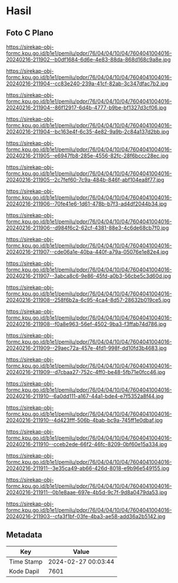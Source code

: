 # Hasil

## Foto C Plano

https://sirekap-obj-formc.kpu.go.id/b1e1/pemilu/pdpr/76/04/04/10/04/7604041004016-20240216-211902--b0df1684-6d6e-4e83-88da-868d168c9a8e.jpg

https://sirekap-obj-formc.kpu.go.id/b1e1/pemilu/pdpr/76/04/04/10/04/7604041004016-20240216-211904--cc83e240-239a-41cf-82ab-3c347dfac7b2.jpg

https://sirekap-obj-formc.kpu.go.id/b1e1/pemilu/pdpr/76/04/04/10/04/7604041004016-20240216-211904--86f12917-6d4b-4777-b9be-bf1327d3cf06.jpg

https://sirekap-obj-formc.kpu.go.id/b1e1/pemilu/pdpr/76/04/04/10/04/7604041004016-20240216-211904--bc163e4f-6c35-4e82-9a9b-2c84a137d2bb.jpg

https://sirekap-obj-formc.kpu.go.id/b1e1/pemilu/pdpr/76/04/04/10/04/7604041004016-20240216-211905--e6947fb8-285e-4556-82fc-28f6bccc28ec.jpg

https://sirekap-obj-formc.kpu.go.id/b1e1/pemilu/pdpr/76/04/04/10/04/7604041004016-20240216-211905--2c7fef60-7c9a-484b-846f-abf104ea8f77.jpg

https://sirekap-obj-formc.kpu.go.id/b1e1/pemilu/pdpr/76/04/04/10/04/7604041004016-20240216-211906--70fe41e6-1d61-478b-b7f3-ad4df2044b34.jpg

https://sirekap-obj-formc.kpu.go.id/b1e1/pemilu/pdpr/76/04/04/10/04/7604041004016-20240216-211906--d984f6c2-62cf-4381-88e3-4c6de68cb7f0.jpg

https://sirekap-obj-formc.kpu.go.id/b1e1/pemilu/pdpr/76/04/04/10/04/7604041004016-20240216-211907--cde06a1e-40ba-440f-a79a-05076e1e82e4.jpg

https://sirekap-obj-formc.kpu.go.id/b1e1/pemilu/pdpr/76/04/04/10/04/7604041004016-20240216-211907--3abca8c6-9e86-45fd-a0b3-56cbe5c3d60d.jpg

https://sirekap-obj-formc.kpu.go.id/b1e1/pemilu/pdpr/76/04/04/10/04/7604041004016-20240216-211908--258f6b2a-6c95-4ca4-8d57-28632b019ce5.jpg

https://sirekap-obj-formc.kpu.go.id/b1e1/pemilu/pdpr/76/04/04/10/04/7604041004016-20240216-211908--f0a8e963-56ef-4502-9ba3-f3ffab74d786.jpg

https://sirekap-obj-formc.kpu.go.id/b1e1/pemilu/pdpr/76/04/04/10/04/7604041004016-20240216-211909--29aec72a-457e-4fd1-998f-dd10fd3b4683.jpg

https://sirekap-obj-formc.kpu.go.id/b1e1/pemilu/pdpr/76/04/04/10/04/7604041004016-20240216-211909--d7cbaa27-752c-4ff0-be48-5fb71e0fcc46.jpg

https://sirekap-obj-formc.kpu.go.id/b1e1/pemilu/pdpr/76/04/04/10/04/7604041004016-20240216-211910--6a0dd111-a167-44a1-bde4-e7f5352a8f44.jpg

https://sirekap-obj-formc.kpu.go.id/b1e1/pemilu/pdpr/76/04/04/10/04/7604041004016-20240216-211910--4d423fff-506b-4bab-bc9a-745ff1e0dbaf.jpg

https://sirekap-obj-formc.kpu.go.id/b1e1/pemilu/pdpr/76/04/04/10/04/7604041004016-20240216-211910--cceb2ede-66f2-46fc-8209-0bf60e15a334.jpg

https://sirekap-obj-formc.kpu.go.id/b1e1/pemilu/pdpr/76/04/04/10/04/7604041004016-20240216-211911--3e35ca49-ab66-426d-8018-e9b96e549155.jpg

https://sirekap-obj-formc.kpu.go.id/b1e1/pemilu/pdpr/76/04/04/10/04/7604041004016-20240216-211911--0b1e8aae-697e-4b5d-9c7f-9d8a0479da53.jpg

https://sirekap-obj-formc.kpu.go.id/b1e1/pemilu/pdpr/76/04/04/10/04/7604041004016-20240216-211903--cfa3f1bf-03fe-4ba3-ae58-add36a2b5142.jpg


## Metadata

| Key        | Value               |
| ---------- | ------------------- |
| Time Stamp | 2024-02-27 00:03:44 |
| Kode Dapil | 7601                |



